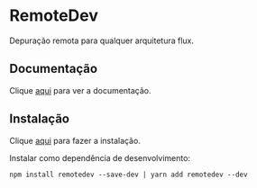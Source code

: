 # RemoteDev

Depuração remota para qualquer arquitetura flux.

## Documentação

Clique [aqui](https://github.com/zalmoxisus/remotedev) para ver a documentação.

## Instalação

Clique [aqui](https://www.npmjs.com/package/remotedev) para fazer a instalação.

Instalar como dependência de desenvolvimento:

```
npm install remotedev --save-dev | yarn add remotedev --dev
```